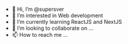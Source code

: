 - 👋 Hi, I’m @supersver
- 👀 I’m interested in Web development
- 🌱 I’m currently learning ReactJS and NextJS
- 💞️ I’m looking to collaborate on ...
- 📫 How to reach me ...

<!---
supersver/supersver is a ✨ special ✨ repository because its `README.md` (this file) appears on your GitHub profile.
You can click the Preview link to take a look at your changes.
--->

